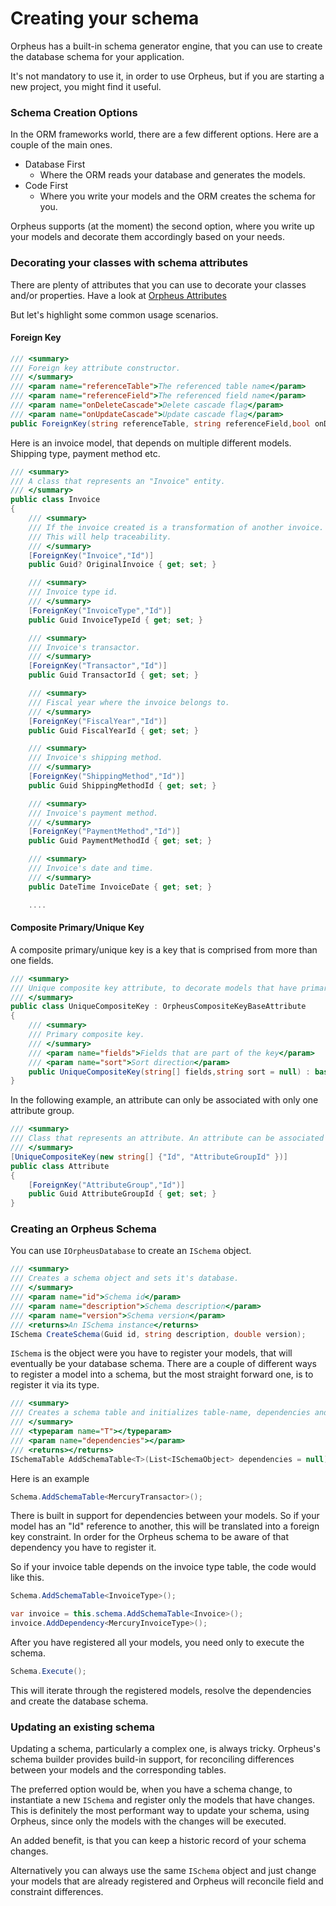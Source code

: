 ﻿# Creating your schema
Orpheus has a built-in schema generator engine, that you can use to create the database schema for your application.

It's not mandatory to use it, in order to use Orpheus, but if you are starting a new project, you might find it useful.

### Schema Creation Options
In the ORM frameworks world, there are a few different options. Here are a couple of the main ones.

* Database First
  * Where the ORM reads your database and generates the models.
* Code First
  * Where you write your models and the ORM creates the schema for you.

Orpheus supports (at the moment) the second option, where you write up your models and decorate them accordingly based on your needs.

### Decorating your classes with schema attributes
There are plenty of attributes that you can use to decorate your classes and/or properties. Have a look at [Orpheus Attributes](../api/OrpheusAttributes.html)

But let's highlight some common usage scenarios.

#### Foreign Key
```csharp
/// <summary>
/// Foreign key attribute constructor.
/// </summary>
/// <param name="referenceTable">The referenced table name</param>
/// <param name="referenceField">The referenced field name</param>
/// <param name="onDeleteCascade">Delete cascade flag</param>
/// <param name="onUpdateCascade">Update cascade flag</param>
public ForeignKey(string referenceTable, string referenceField,bool onDeleteCascade = false, bool onUpdateCascade = false)
```
Here is an invoice model, that depends on multiple different models. Shipping type, payment method etc.
```csharp
/// <summary>
/// A class that represents an "Invoice" entity.
/// </summary>
public class Invoice
{
    /// <summary>
    /// If the invoice created is a transformation of another invoice.
    /// This will help traceability.
    /// </summary>
    [ForeignKey("Invoice","Id")]
    public Guid? OriginalInvoice { get; set; }

    /// <summary>
    /// Invoice type id.
    /// </summary>
    [ForeignKey("InvoiceType","Id")]        
    public Guid InvoiceTypeId { get; set; }

    /// <summary>
    /// Invoice's transactor.
    /// </summary>
    [ForeignKey("Transactor","Id")]
    public Guid TransactorId { get; set; }

    /// <summary>
    /// Fiscal year where the invoice belongs to.
    /// </summary>
    [ForeignKey("FiscalYear","Id")]
    public Guid FiscalYearId { get; set; }

    /// <summary>
    /// Invoice's shipping method.
    /// </summary>
    [ForeignKey("ShippingMethod","Id")]
    public Guid ShippingMethodId { get; set; }

    /// <summary>
    /// Invoice's payment method.
    /// </summary>
    [ForeignKey("PaymentMethod","Id")]
    public Guid PaymentMethodId { get; set; }

    /// <summary>
    /// Invoice's date and time.
    /// </summary>
    public DateTime InvoiceDate { get; set; }

    ....
```

#### Composite Primary/Unique Key
A composite primary/unique key is a key that is comprised from more than one fields.
```csharp
/// <summary>
/// Unique composite key attribute, to decorate models that have primary or unique keys that are comprised from than one field.
/// </summary>
public class UniqueCompositeKey : OrpheusCompositeKeyBaseAttribute
{
    /// <summary>
    /// Primary composite key.
    /// </summary>
    /// <param name="fields">Fields that are part of the key</param>
    /// <param name="sort">Sort direction</param>
    public UniqueCompositeKey(string[] fields,string sort = null) : base(fields) { }
}
```
In the following example, an attribute can only be associated with only one attribute group.
```csharp
/// <summary>
/// Class that represents an attribute. An attribute can be associated with only one attribute group.
/// </summary>
[UniqueCompositeKey(new string[] {"Id", "AttributeGroupId" })]
public class Attribute 
{
    [ForeignKey("AttributeGroup","Id")]
    public Guid AttributeGroupId { get; set; }
}
```

### Creating an Orpheus Schema
You can use ```IOrpheusDatabase``` to create an ```ISchema``` object.
```csharp
/// <summary>
/// Creates a schema object and sets it's database.
/// </summary>
/// <param name="id">Schema id</param>
/// <param name="description">Schema description</param>
/// <param name="version">Schema version</param>
/// <returns>An ISchema instance</returns>
ISchema CreateSchema(Guid id, string description, double version);
```

```ISchema``` is the object were you have to register your models, that will eventually be your database schema.
There are a couple of different ways to register a model into a schema, but the most straight forward one, is to
register it via its type.
```csharp
/// <summary>
/// Creates a schema table and initializes table-name, dependencies and generating fields from a model, if provided.
/// </summary>
/// <typeparam name="T"></typeparam>
/// <param name="dependencies"></param>
/// <returns></returns>
ISchemaTable AddSchemaTable<T>(List<ISchemaObject> dependencies = null) where T : class;
```
Here is an example
```csharp
Schema.AddSchemaTable<MercuryTransactor>();
```
There is built in support for dependencies between your models. So if your model has an "Id" reference to another, this
will be translated into a foreign key constraint. In order for the Orpheus schema to be aware of that dependency you
have to register it.

So if your invoice table depends on the invoice type table, the code would like this.
```csharp
Schema.AddSchemaTable<InvoiceType>();

var invoice = this.schema.AddSchemaTable<Invoice>();
invoice.AddDependency<MercuryInvoiceType>();

```

After you have registered all your models, you need only to execute the schema.
```csharp
Schema.Execute();
```
This will iterate through the registered models, resolve the dependencies and create the database schema.

### Updating an existing schema
Updating a schema, particularly a complex one, is always tricky. Orpheus's schema builder provides
build-in support, for reconciling differences between your models and the corresponding tables.

The preferred option would be, when you have a schema change, to instantiate a new ```ISchema``` and register
only the models that have changes. This is definitely the most performant way to update your schema, using Orpheus, since only
the models with the changes will be executed.

An added benefit, is that you can keep a historic record of your schema changes.

Alternatively you can always use the same ```ISchema``` object and just change your models
that are already registered and Orpheus will reconcile field and constraint differences.